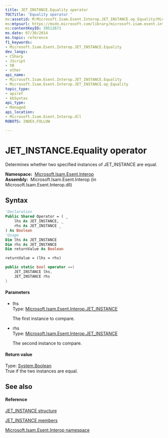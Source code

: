 ```yaml
---
title: JET_INSTANCE.Equality operator 
TOCTitle: 'Equality operator '
ms:assetid: M:Microsoft.Isam.Esent.Interop.JET_INSTANCE.op_Equality(Microsoft.Isam.Esent.Interop.JET_INSTANCE,Microsoft.Isam.Esent.Interop.JET_INSTANCE)
ms:mtpsurl: https://msdn.microsoft.com/library/microsoft.isam.esent.interop.jet_instance.op_equality(v=EXCHG.10)
ms:contentKeyID: 39512671
ms.date: 07/30/2014
ms.topic: reference
f1_keywords:
- Microsoft.Isam.Esent.Interop.JET_INSTANCE.Equality
dev_langs:
- CSharp
- JScript
- VB
- other
api_name: 
- Microsoft.Isam.Esent.Interop.JET_INSTANCE.Equality
- Microsoft.Isam.Esent.Interop.JET_INSTANCE.op_Equality
topic_type: 
- apiref
- kbSyntax
api_type: 
- Managed
api_location: 
- Microsoft.Isam.Esent.Interop.dll
ROBOTS: INDEX,FOLLOW

---
```


# JET_INSTANCE.Equality operator

Determines whether two specified instances of JET_INSTANCE are equal.

**Namespace:**  [Microsoft.Isam.Esent.Interop](hh596136\(v=exchg.10\).md)  
**Assembly:**  Microsoft.Isam.Esent.Interop (in Microsoft.Isam.Esent.Interop.dll)

## Syntax

``` vb
'Declaration
Public Shared Operator = ( _
    lhs As JET_INSTANCE, _
    rhs As JET_INSTANCE _
) As Boolean
'Usage
Dim lhs As JET_INSTANCE
Dim rhs As JET_INSTANCE
Dim returnValue As Boolean

returnValue = (lhs = rhs)
```

``` csharp
public static bool operator ==(
    JET_INSTANCE lhs,
    JET_INSTANCE rhs
)
```

#### Parameters

  - lhs  
    Type: [Microsoft.Isam.Esent.Interop.JET_INSTANCE](hh564593\(v=exchg.10\).md)  
    
    The first instance to compare.

<!-- end list -->

  - rhs  
    Type: [Microsoft.Isam.Esent.Interop.JET_INSTANCE](hh564593\(v=exchg.10\).md)  
    
    The second instance to compare.

#### Return value

Type: [System.Boolean](https://docs.microsoft.com/dotnet/api/system.boolean?redirectedfrom=MSDN)  
True if the two instances are equal.  

## See also

#### Reference

[JET_INSTANCE structure](hh564593\(v=exchg.10\).md)

[JET_INSTANCE members](hh565454\(v=exchg.10\).md)

[Microsoft.Isam.Esent.Interop namespace](hh596136\(v=exchg.10\).md)

